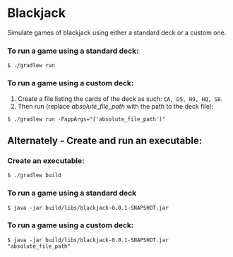 # Blackjack
Simulate games of blackjack using either a standard deck or a custom one.

### To run a game using a standard deck:
```
$ ./gradlew run
```

### To run a game using a custom deck:
1. Create a file listing the cards of the deck as such: `CA, D5, H9, HQ, S8`.
1. Then run (replace _absolute_file_path_ with the path to the deck file):
```
$ ./gradlew run -PappArgs="['absolute_file_path']"
``` 

## Alternately - Create and run an executable:

### Create an executable:
```
$ ./gradlew build
```

### To run a game using a standard deck 
```
$ java -jar build/libs/blackjack-0.0.1-SNAPSHOT.jar
```

### To run a game using a custom deck: 
```
$ java -jar build/libs/blackjack-0.0.1-SNAPSHOT.jar "absolute_file_path"
```
